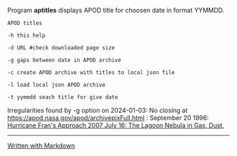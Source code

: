 Program **aptitles** displays APOD title for choosen date in format YYMMDD.

	APOD titles

	-h this help
	
	-d URL #check downloaded page size
	
	-g gaps between date in APOD archive
	
	-c create APOD archive with titles to local json file
	
	-l load local json APOD archive 
	
	-t yymmdd seach title for give date

Irregularities found by -g option on 2024-01-03:
No closing </a> at https://apod.nasa.gov/apod/archivepixFull.html :
September 20 1996:  <a href="ap960920.html">Hurricane Fran's Approach
2007 July 16:  <a href="ap070716.html">The Lagoon Nebula in Gas, Dust,

---
[Written with Markdown](https://www.markdownguide.org/basic-syntax/)